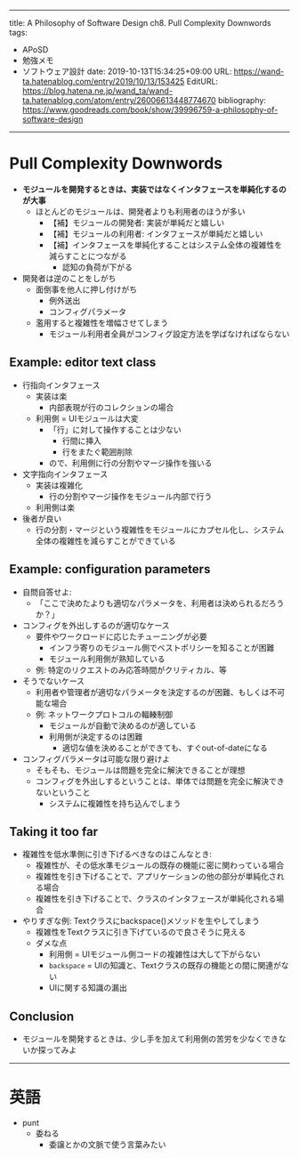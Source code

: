 ---
title: A Philosophy of Software Design ch8.  Pull Complexity Downwords
tags:
- APoSD
- 勉強メモ
- ソフトウェア設計
date: 2019-10-13T15:34:25+09:00
URL: https://wand-ta.hatenablog.com/entry/2019/10/13/153425
EditURL: https://blog.hatena.ne.jp/wand_ta/wand-ta.hatenablog.com/atom/entry/26006613448774670
bibliography: https://www.goodreads.com/book/show/39996759-a-philosophy-of-software-design
-------------------------------------

# Pull Complexity Downwords

- **モジュールを開発するときは、実装ではなくインタフェースを単純化するのが大事**
    - ほとんどのモジュールは、開発者よりも利用者のほうが多い
        - 【補】モジュールの開発者: 実装が単純だと嬉しい
        - 【補】モジュールの利用者: インタフェースが単純だと嬉しい
        - 【補】インタフェースを単純化することはシステム全体の複雑性を減らすことにつながる
            - 認知の負荷が下がる
- 開発者は逆のことをしがち
    - 面倒事を他人に押し付けがち
        - 例外送出
        - コンフィグパラメータ
    - 濫用すると複雑性を増幅させてしまう
        - モジュール利用者全員がコンフィグ設定方法を学ばなければならない



## Example: editor text class

- 行指向インタフェース
    - 実装は楽
        - 内部表現が行のコレクションの場合
    - 利用側 = UIモジュールは大変
        - 「行」に対して操作することは少ない
            - 行間に挿入
            - 行をまたぐ範囲削除
        - ので、利用側に行の分割やマージ操作を強いる
- 文字指向インタフェース
    - 実装は複雑化
        - 行の分割やマージ操作をモジュール内部で行う
    - 利用側は楽
- 後者が良い
    - 行の分割・マージという複雑性をモジュールにカプセル化し、システム全体の複雑性を減らすことができている
    

## Example: configuration parameters

- 自問自答せよ:
    - 「ここで決めたよりも適切なパラメータを、利用者は決められるだろうか？」
- コンフィグを外出しするのが適切なケース
    - 要件やワークロードに応じたチューニングが必要
        - インフラ寄りのモジュール側でベストポリシーを知ることが困難
        - モジュール利用側が熟知している
    - 例: 特定のリクエストのみ応答時間がクリティカル、等
- そうでないケース
    - 利用者や管理者が適切なパラメータを決定するのが困難、もしくは不可能な場合
    - 例: ネットワークプロトコルの輻輳制御
        - モジュールが自動で決めるのが適している
        - 利用側が決定するのは困難
            - 適切な値を決めることができても、すぐout-of-dateになる
- コンフィグパラメータは可能な限り避けよ
    - そもそも、モジュールは問題を完全に解決できることが理想
    - コンフィグを外出しするということは、単体では問題を完全に解決できないということ
        - システムに複雑性を持ち込んでしまう


## Taking it too far

- 複雑性を低水準側に引き下げるべきなのはこんなとき:
    - 複雑性が、その低水準モジュールの既存の機能に密に関わっている場合
    - 複雑性を引き下げることで、アプリケーションの他の部分が単純化される場合
    - 複雑性を引き下げることで、クラスのインタフェースが単純化される場合
- やりすぎな例: Textクラスにbackspace()メソッドを生やしてしまう
    - 複雑性をTextクラスに引き下げているので良さそうに見える
    - ダメな点
        - 利用側 = UIモジュール側コードの複雑性は大して下がらない
        - `backspace` = UIの知識と、Textクラスの既存の機能との間に関連がない
        - UIに関する知識の漏出


## Conclusion

- モジュールを開発するときは、少し手を加えて利用側の苦労を少なくできないか探ってみよ


----------------------------------------


# 英語

- punt
    - 委ねる
        - 委譲とかの文脈で使う言葉みたい
